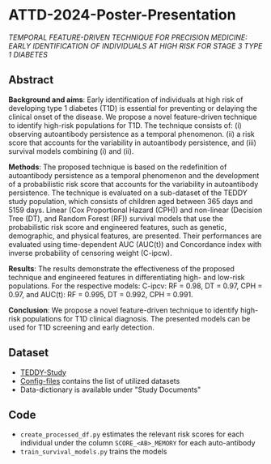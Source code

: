 # ATTD-2024-Poster-Presentation

*TEMPORAL FEATURE-DRIVEN TECHNIQUE FOR PRECISION MEDICINE: EARLY IDENTIFICATION OF INDIVIDUALS AT HIGH RISK FOR STAGE 3 TYPE 1 DIABETES*

## Abstract

**Background and aims**: Early identification of individuals at high risk of developing type 1 diabetes (T1D) is essential for preventing or delaying the clinical onset of the disease. We propose a novel feature-driven technique to identify high-risk populations for T1D. The technique consists of: (i) observing autoantibody persistence as a temporal phenomenon. (ii) a risk score that accounts for the variability in autoantibody persistence, and (iii) survival models combining (i) and (ii). 

**Methods**: The proposed technique is based on the redefinition of autoantibody persistence as a temporal phenomenon and the development of a probabilistic risk score that accounts for the variability in autoantibody persistence. The technique is evaluated on a sub-dataset of the TEDDY study population, which consists of children aged between 365 days and 5159 days. Linear (Cox Proportional Hazard (CPH)) and non-linear (Decision Tree (DT), and Random Forest (RF)) survival models that use the probabilistic risk score and engineered features, such as genetic, demographic, and physical features, are presented. Their performances are evaluated using time-dependent AUC (AUC(t)) and Concordance index with inverse probability of censoring weight (C-ipcw). 

**Results**: The results demonstrate the effectiveness of the proposed technique and engineered features in differentiating high- and low-risk populations. For the respective models: C-ipcv: RF = 0.98, DT = 0.97, CPH = 0.97, and AUC(t): RF = 0.995, DT = 0.992, CPH = 0.991.

**Conclusion**: We propose a novel feature-driven technique to identify high-risk populations for T1D clinical diagnosis. The presented models can be used for T1D screening and early detection.

## Dataset

- [TEDDY-Study](https://repository.niddk.nih.gov/studies/teddy/?query=type%201%20diabetes)
- [Config-files](https://github.com/S-B-Iqbal/ATTD-2024-Poster-Presentation/blob/main/code/src/conf/config.yaml) contains the list of utilized datasets
- Data-dictionary is available under "Study Documents"

## Code

- `create_processed_df.py` estimates the relevant risk scores for each individual under the column `SCORE_<AB>_MEMORY` for each auto-antibody
- `train_survival_models.py` trains the models

